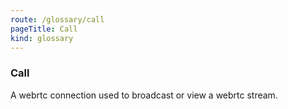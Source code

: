 ```yaml
---
route: /glossary/call
pageTitle: Call
kind: glossary
---
```


### Call

A webrtc connection used to broadcast or view a webrtc stream.
